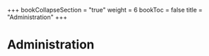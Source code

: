 +++
bookCollapseSection = "true"
weight = 6
bookToc = false
title = "Administration"
+++

# Administration

